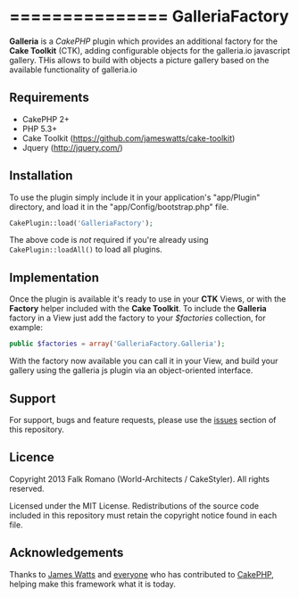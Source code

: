===============
GalleriaFactory
===============

**Galleria** is a *CakePHP* plugin which provides an additional factory for the **Cake Toolkit** (CTK), adding configurable objects for the galleria.io javascript gallery.
THis allows to build with objects a picture gallery based on the available functionality of galleria.io

Requirements
------------

* CakePHP 2+
* PHP 5.3+
* Cake Toolkit (https://github.com/jameswatts/cake-toolkit)
* Jquery (http://jquery.com/)

Installation
------------

To use the plugin simply include it in your application's "app/Plugin" directory, and load it in the "app/Config/bootstrap.php" file.

```php
CakePlugin::load('GalleriaFactory');
```

The above code is *not* required if you're already using ```CakePlugin::loadAll()``` to load all plugins.

Implementation
--------------

Once the plugin is available it's ready to use in your **CTK** Views, or with the **Factory** helper included with the **Cake Toolkit**. To include the **Galleria** factory in a View just add the factory to your *$factories* collection, for example:

```php
public $factories = array('GalleriaFactory.Galleria');
```

With the factory now available you can call it in your View, and build your gallery using the galleria js plugin via an object-oriented interface.


Support
-------

For support, bugs and feature requests, please use the [issues](https://github.com/netstyler/GalleriaFactory/issues) section of this repository.

Licence
-------

Copyright 2013 Falk Romano (World-Architects / CakeStyler). All rights reserved.

Licensed under the MIT License. Redistributions of the source code included in this repository must retain the copyright notice found in each file.

Acknowledgements
----------------

Thanks to [James Watts](https://github.com/jameswatts) and [everyone](https://github.com/cakephp/cakephp/contributors) who has contributed to [CakePHP](http://cakephp.org), helping make this framework what it is today.